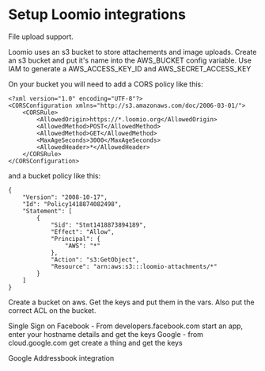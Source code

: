 # Setup Loomio integrations
File upload support.

Loomio uses an s3 bucket to store attachements and image uploads.
Create an s3 bucket and put it's name into the AWS_BUCKET config variable.
Use IAM to generate a AWS_ACCESS_KEY_ID and AWS_SECRET_ACCESS_KEY

On your bucket you will need to add a CORS policy like this:
```
<?xml version="1.0" encoding="UTF-8"?>
<CORSConfiguration xmlns="http://s3.amazonaws.com/doc/2006-03-01/">
    <CORSRule>
        <AllowedOrigin>https://*.loomio.org</AllowedOrigin>
        <AllowedMethod>POST</AllowedMethod>
        <AllowedMethod>GET</AllowedMethod>
        <MaxAgeSeconds>3000</MaxAgeSeconds>
        <AllowedHeader>*</AllowedHeader>
    </CORSRule>
</CORSConfiguration>
```

and a bucket policy like this:
```
{
	"Version": "2008-10-17",
	"Id": "Policy1418874082498",
	"Statement": [
		{
			"Sid": "Stmt1418873894189",
			"Effect": "Allow",
			"Principal": {
				"AWS": "*"
			},
			"Action": "s3:GetObject",
			"Resource": "arn:aws:s3:::loomio-attachments/*"
		}
	]
}
```
Create a bucket on aws. Get the keys and put them in the vars. Also put the correct ACL on the bucket.

Single Sign on
Facebook - From developers.facebook.com start an app, enter your hostname details and get the keys
Google - from cloud.google.com get create a thing and get the keys

Google Addressbook integration

